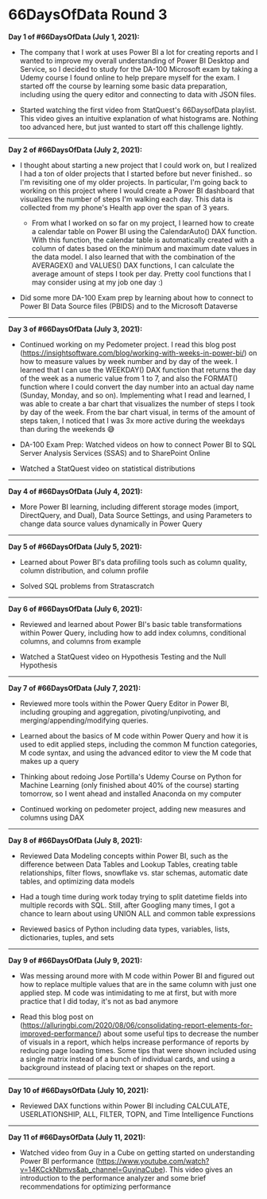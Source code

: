 # 66DaysOfData Round 3

**Day 1 of #66DaysOfData (July 1, 2021):**

- The company that I work at uses Power BI a lot for creating reports and I wanted to improve my overall understanding of Power BI Desktop and Service, so I decided to study for the DA-100 Microsoft exam by taking a Udemy course I found online to help prepare myself for the exam. I started off the course by learning some basic data preparation, including using the query editor and connecting to data with JSON files.

- Started watching the first video from StatQuest's 66DaysofData playlist. This video gives an intuitive explanation of what histograms are. Nothing too advanced here, but just wanted to start off this challenge lightly.

---

**Day 2 of #66DaysOfData (July 2, 2021):**

- I thought about starting a new project that I could work on, but I realized I had a ton of older projects that I started before but never finished.. so I'm revisiting one of my older projects. In particular, I'm going back to working on this project where I would create a Power BI dashboard that visualizes the number of steps I'm walking each day. This data is collected from my phone's Health app over the span of 3 years.

  - From what I worked on so far on my project, I learned how to create a calendar table on Power BI using the CalendarAuto() DAX function. With this function, the calendar table is automatically created with a column of dates based on the minimum and maximum date values in the data model. I also learned that with the combination of the AVERAGEX() and VALUES() DAX functions, I can calculate the average amount of steps I took per day. Pretty cool functions that I may consider using at my job one day :)

- Did some more DA-100 Exam prep by learning about how to connect to Power BI Data Source files (PBIDS) and to the Microsoft Dataverse

---

**Day 3 of #66DaysOfData (July 3, 2021):**

- Continued working on my Pedometer project. I read this blog post (https://insightsoftware.com/blog/working-with-weeks-in-power-bi/) on how to measure values by week number and by day of the week. I learned that I can use the WEEKDAY() DAX function that returns the day of the week as a numeric value from 1 to 7, and also the FORMAT() function  where I could convert the day number into an actual day name (Sunday, Monday, and so on). Implementing what I read and learned, I was able to create a bar chart that visualizes the number of steps I took by day of the week. From the bar chart visual, in terms of the amount of steps taken, I noticed that I was 3x more active during the weekdays than during the weekends :sweat_smile:

- DA-100 Exam Prep: Watched videos on how to connect Power BI to SQL Server Analysis Services (SSAS) and to SharePoint Online

- Watched a StatQuest video on statistical distributions

---

**Day 4 of #66DaysOfData (July 4, 2021):**

- More Power BI learning, including different storage modes (import, DirectQuery, and Dual), Data Source Settings, and using Parameters to change data source values dynamically in Power Query

---

**Day 5 of #66DaysOfData (July 5, 2021):**

- Learned about Power BI's data profiling tools such as column quality, column distribution, and column profile

- Solved SQL problems from Stratascratch

---

**Day 6 of #66DaysOfData (July 6, 2021):**

- Reviewed and learned about Power BI's basic table transformations within Power Query, including how to add index columns, conditional columns, and columns from example

- Watched a StatQuest video on Hypothesis Testing and the Null Hypothesis

---

**Day 7 of #66DaysOfData (July 7, 2021):**

- Reviewed more tools within the Power Query Editor in Power BI, including grouping and aggregation, pivoting/unpivoting, and merging/appending/modifying queries.

- Learned about the basics of M code within Power Query and how it is used to edit applied steps, including the common M function categories, M code syntax, and using the advanced editor to view the M code that makes up a query

- Thinking about redoing Jose Portilla's Udemy Course on Python for Machine Learning (only finished about 40% of the course) starting tomorrow, so I went ahead and installed Anaconda on my computer

- Continued working on pedometer project, adding new measures and columns using DAX

---

**Day 8 of #66DaysOfData (July 8, 2021):**

- Reviewed Data Modeling concepts within Power BI, such as the difference between Data Tables and Lookup Tables, creating table relationships, filter flows, snowflake vs. star schemas, automatic date tables, and optimizing data models

- Had a tough time during work today trying to split datetime fields into multiple records with SQL. Still, after Googling many times, I got a chance to learn about using UNION ALL and common table expressions

- Reviewed basics of Python including data types, variables, lists, dictionaries, tuples, and sets

---

**Day 9 of #66DaysOfData (July 9, 2021):**

- Was messing around more with M code within Power BI and figured out how to replace multiple values that are in the same column with just one applied step. M code was intimidating to me at first, but with more practice that I did today, it's not as bad anymore

- Read this blog post on (https://alluringbi.com/2020/08/06/consolidating-report-elements-for-improved-performance/) about some useful tips to decrease the number of visuals in a report, which helps increase performance of reports by reducing page loading times. Some tips that were shown included using a single matrix instead of a bunch of individual cards, and using a background instead of placing text or shapes on the report.

---

**Day 10 of #66DaysOfData (July 10, 2021):**

- Reviewed DAX functions within Power BI including CALCULATE, USERLATIONSHIP, ALL, FILTER, TOPN, and Time Intelligence Functions

---

**Day 11 of #66DaysOfData (July 11, 2021):**

- Watched video from Guy in a Cube on getting started on understanding Power BI performance (https://www.youtube.com/watch?v=14KCckNbmvs&ab_channel=GuyinaCube). This video gives an introduction to the performance analyzer and some brief recommendations for optimizing performance 
